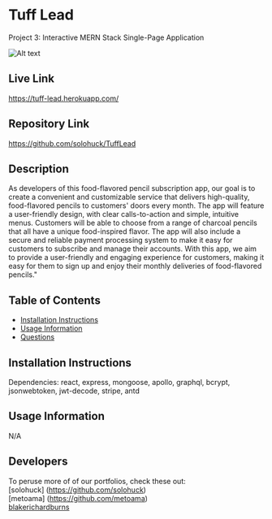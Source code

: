 # Tuff Lead
Project 3: Interactive MERN Stack Single-Page Application

![Alt text](./client/src/assets/screenshot.JPEG "Screenshot")

## Live Link
https://tuff-lead.herokuapp.com/

## Repository Link
https://github.com/solohuck/TuffLead

## Description
As developers of this food-flavored pencil subscription app, our goal is to create a convenient and customizable service that delivers high-quality, food-flavored pencils to customers' doors every month. The app will feature a user-friendly design, with clear calls-to-action and simple, intuitive menus. Customers will be able to choose from a range of charcoal pencils that all have a unique food-inspired flavor. The app will also include a secure and reliable payment processing system to make it easy for customers to subscribe and manage their accounts. With this app, we aim to provide a user-friendly and engaging experience for customers, making it easy for them to sign up and enjoy their monthly deliveries of food-flavored pencils."

  ## Table of Contents
  * [Installation Instructions](#installation-instructions)
  * [Usage Information](#usage-information)
  * [Questions](#questions)

  ## Installation Instructions
  Dependencies: react, express, mongoose, apollo, graphql, bcrypt, jsonwebtoken, jwt-decode, stripe, antd

  ## Usage Information
  N/A

  ## Developers
  To peruse more of of our portfolios, check these out: <br>
  [solohuck] (https://github.com/solohuck) <br>
  [metoama] (https://github.com/metoama) <br>
  [blakerichardburns](https://github.com/blakerichardburns)